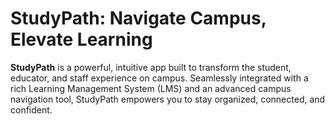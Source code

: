 # StudyPath: Navigate Campus, Elevate Learning

**StudyPath** is a powerful, intuitive app built to transform the student, educator, and staff experience on campus. Seamlessly integrated with a rich Learning Management System (LMS) and an advanced campus navigation tool, StudyPath empowers you to stay organized, connected, and confident.
